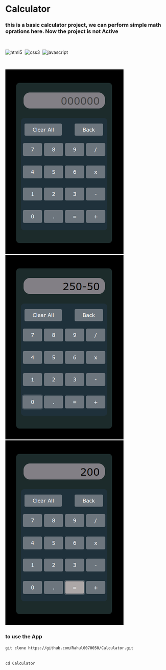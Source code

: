 # **Calculator**

### this is a basic calculator project, we can perform simple math oprations here. **Now the project is not Active**

<br/>

![html5](https://img.shields.io/badge/HTML5-E34F26?style=for-the-badge&logo=html5&logoColor=white)&nbsp;
![css3](https://img.shields.io/badge/CSS3-1572B6?style=for-the-badge&logo=css3&logoColor=white)&nbsp;
![javascript](https://img.shields.io/badge/JavaScript-323330?style=for-the-badge&logo=javascript&logoColor=F7DF1E)

<br/>

![main image](./images/main%20image.png)
&nbsp;&nbsp;&nbsp;&nbsp;&nbsp;
![main image](./images/image-001.png)
&nbsp;&nbsp;&nbsp;&nbsp;&nbsp;
![main image](./images/image-002.png)

### **to use the App**

```git
git clone https://github.com/Rahul0070050/Calculator.git


cd Calculator
```